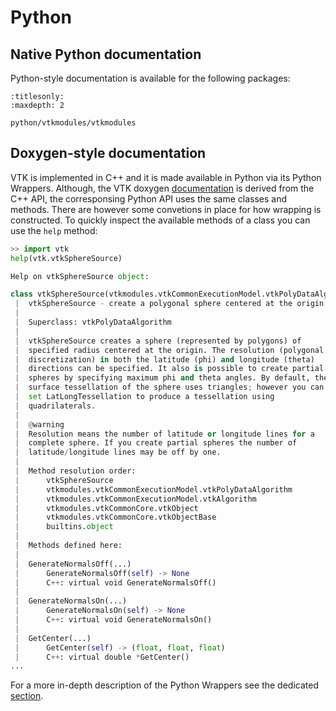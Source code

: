 # Python

## Native Python documentation
Python-style documentation is available for the following packages:

```{toctree}
:titlesonly:
:maxdepth: 2

python/vtkmodules/vtkmodules
```

## Doxygen-style documentation
VTK is implemented in C++ and it is made available in Python via its Python Wrappers.
Although, the VTK doxygen [documentation](http://vtk.org/doc/nightly/html) is derived from the C++ API, the corresponsing Python API uses the same classes and methods.
There are however some convetions in place for how wrapping is constructed. To quickly inspect the available methods of a class you can use the `help` method:
```python
>> import vtk
help(vtk.vtkSphereSource)

Help on vtkSphereSource object:

class vtkSphereSource(vtkmodules.vtkCommonExecutionModel.vtkPolyDataAlgorithm)
 |  vtkSphereSource - create a polygonal sphere centered at the origin
 |
 |  Superclass: vtkPolyDataAlgorithm
 |
 |  vtkSphereSource creates a sphere (represented by polygons) of
 |  specified radius centered at the origin. The resolution (polygonal
 |  discretization) in both the latitude (phi) and longitude (theta)
 |  directions can be specified. It also is possible to create partial
 |  spheres by specifying maximum phi and theta angles. By default, the
 |  surface tessellation of the sphere uses triangles; however you can
 |  set LatLongTessellation to produce a tessellation using
 |  quadrilaterals.
 |
 |  @warning
 |  Resolution means the number of latitude or longitude lines for a
 |  complete sphere. If you create partial spheres the number of
 |  latitude/longitude lines may be off by one.
 |
 |  Method resolution order:
 |      vtkSphereSource
 |      vtkmodules.vtkCommonExecutionModel.vtkPolyDataAlgorithm
 |      vtkmodules.vtkCommonExecutionModel.vtkAlgorithm
 |      vtkmodules.vtkCommonCore.vtkObject
 |      vtkmodules.vtkCommonCore.vtkObjectBase
 |      builtins.object
 |
 |  Methods defined here:
 |
 |  GenerateNormalsOff(...)
 |      GenerateNormalsOff(self) -> None
 |      C++: virtual void GenerateNormalsOff()
 |
 |  GenerateNormalsOn(...)
 |      GenerateNormalsOn(self) -> None
 |      C++: virtual void GenerateNormalsOn()
 |
 |  GetCenter(...)
 |      GetCenter(self) -> (float, float, float)
 |      C++: virtual double *GetCenter()
...
```


For a more in-depth description of the Python Wrappers see the dedicated [section](../advanced/PythonWrappers.md).
